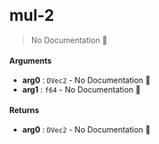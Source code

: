 # mul\-2

> No Documentation 🚧

#### Arguments

- **arg0** : `DVec2` \- No Documentation 🚧
- **arg1** : `f64` \- No Documentation 🚧

#### Returns

- **arg0** : `DVec2` \- No Documentation 🚧